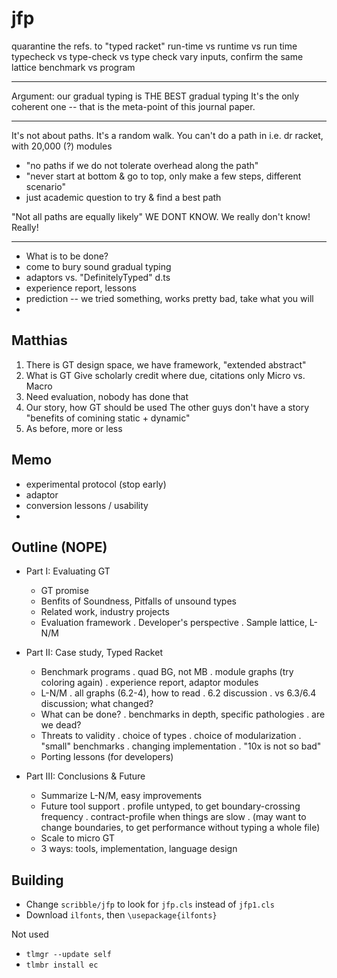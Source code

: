 jfp
===

quarantine the refs. to "typed racket"
run-time vs runtime vs run time
typecheck vs type-check vs type check
vary inputs, confirm the same lattice
benchmark vs program


---

Argument: our gradual typing is THE BEST gradual typing
It's the only coherent one -- that is the meta-point of this journal paper.


--- 

It's not about paths. It's a random walk.
You can't do a path in i.e. dr racket, with 20,000 (?) modules
- "no paths if we do not tolerate overhead along the path"
- "never start at bottom & go to top, only make a few steps, different scenario"
- just academic question to try & find a best path

"Not all paths are equally likely"
WE DONT KNOW. We really don't know! Really!


---
- What is to be done?
- come to bury sound gradual typing
- adaptors vs. "DefinitelyTyped" d.ts
- experience report, lessons
- prediction -- we tried something, works pretty bad, take what you will
- 

Matthias
---

1. There is GT design space, we have framework, "extended abstract"
2. What is GT
   Give scholarly credit where due, citations only
   Micro vs. Macro
3. Need evaluation, nobody has done that
4. Our story, how GT should be used
   The other guys don't have a story
   "benefits of comining static + dynamic"
5. As before, more or less

Memo
---
- experimental protocol (stop early)
- adaptor
- conversion lessons / usability
- 


Outline (NOPE)
---

* Part I: Evaluating GT
  - GT promise
  - Benfits of Soundness, Pitfalls of unsound types
  - Related work, industry projects
  - Evaluation framework
    . Developer's perspective
    . Sample lattice, L-N/M

* Part II: Case study, Typed Racket
  - Benchmark programs
    . quad BG, not MB
    . module graphs (try coloring again)
    . experience report, adaptor modules
  - L-N/M
    . all graphs (6.2-4), how to read
    . 6.2 discussion
    . vs 6.3/6.4 discussion; what changed?
  - What can be done?
    . benchmarks in depth, specific pathologies
    . are we dead?
  - Threats to validity
    . choice of types
    . choice of modularization
    . "small" benchmarks
    . changing implementation
    . "10x is not so bad"
  - Porting lessons (for developers)

* Part III: Conclusions & Future
  - Summarize L-N/M, easy improvements
  - Future tool support
    . profile untyped, to get boundary-crossing frequency
    . contract-profile when things are slow
    . (may want to change boundaries, to get performance without typing a whole file)
  - Scale to micro GT
  - 3 ways: tools, implementation, language design


Building
---
- Change `scribble/jfp` to look for `jfp.cls` instead of `jfp1.cls`
- Download `ilfonts`, then `\usepackage{ilfonts}`


Not used
- `tlmgr --update self`
- `tlmbr install ec`
